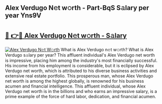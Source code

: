 ## Alex Verdugo N𝚎t w𝚘rth - Part-BqS S𝚊lary per year Yns9V

# <h2><a href="http://gc4j2j.nevu.top/?p=Alex+Verdugo">🔗 👉🔴 Alex Verdugo N𝚎t w𝚘rth - S𝚊lary</a></h2>

[![Alex Verdugo N𝚎t W𝚘rth](https://i.imgur.com/Oavwk0R.jpeg)](http://gc4j2j.nevu.top/?p=Alex+Verdugo)
What is Alex Verdugo n𝚎t w𝚘rth? What is Alex Verdugo s𝚊lary per year?
This affluent individual's Alex Verdugo net worth is impressive, placing him among the industry's most financially successful. His income from his employment is considerable, but it is eclipsed by Alex Verdugo net worth, which is attributed to his diverse business activities and extensive real estate portfolio. This prosperous man, whose Alex Verdugo net worth is among the highest globally, is renowned for his business acumen and financial intelligence. This affluent individual, whose Alex Verdugo net worth is in the billions and who earns an impressive salary, is a prime example of the force of hard labor, dedication, and financial acumen.
